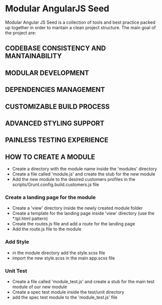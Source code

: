 Modular AngularJS Seed
======================

Modular Angular JS Seed is a collection of tools and best practice packed up together in order to mantain a clean project structure. The main goal of the project are:

CODEBASE CONSISTENCY AND MANTAINABILITY
---------------------------------------

MODULAR DEVELOPMENT
-------------------

DEPENDENCIES MANAGEMENT
-----------------------

CUSTOMIZABLE BUILD PROCESS
--------------------------

ADVANCED STYLING SUPPORT
------------------------

PAINLESS TESTING EXPERIENCE
---------------------------

HOW TO CREATE A MODULE
----------------------

* Create a directory with the module name inside the 'modules' directory
* Create a file called 'module.js' and create the stub for the new module
* Add the new module to the desired customers profiles in the scripts/Grunt.config.build.customers.js file

### Create a landing page for the module

* Create a 'view' directory inside the newly created module folder
* Create a template for the landing page inside 'view' directory (use the *.tpl.html pattern)
* Create the routes.js file and add a route for the landing page
* Add the route.js file to the module

### Add Style

* in the module directory add the style.scss file
* import the new style.scss in the main app.scss file

### Unit Test

* Create a file called 'module_test.js' and create a stub for the main test module of our new module
* Create a spec test module inside the test/unit directory
* add the spec test module to the 'module_test.js' file